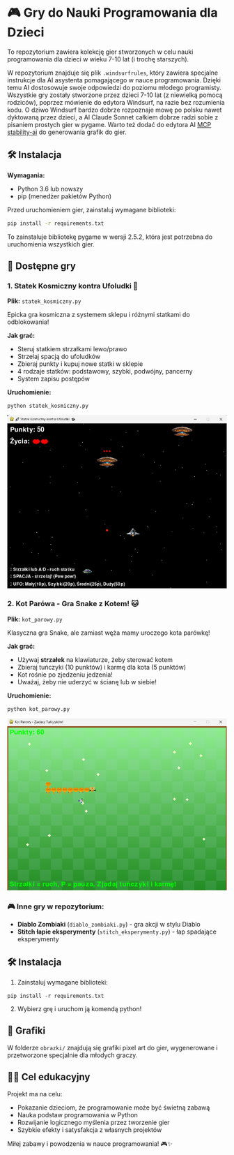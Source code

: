

# 🎮 Gry do Nauki Programowania dla Dzieci

To repozytorium zawiera kolekcję gier stworzonych w celu nauki programowania dla dzieci w wieku 7-10 lat (i trochę starszych). 

W repozytorium znajduje się plik `.windsurfrules`, który zawiera specjalne instrukcje dla AI asystenta pomagającego w nauce programowania. Dzięki temu AI dostosowuje swoje odpowiedzi do poziomu młodego programisty. Wszystkie gry zostały stworzone przez dzieci 7-10 lat (z niewielką pomocą rodziców), poprzez mówienie do edytora Windsurf, na razie bez rozumienia kodu. O dziwo Windsurf bardzo dobrze rozpoznaje mowę po polsku nawet dyktowaną przez dzieci, a AI Claude Sonnet całkiem dobrze radzi sobie z pisaniem prostych gier w pygame. Warto też dodać do edytora AI [MCP stability-ai](https://github.com/tadasant/mcp-server-stability-ai) do generowania grafik do gier. 

## 🛠️ Instalacja

**Wymagania:**
- Python 3.6 lub nowszy
- pip (menedżer pakietów Python)

Przed uruchomieniem gier, zainstaluj wymagane biblioteki:

```bash
pip install -r requirements.txt
```

To zainstaluje bibliotekę pygame w wersji 2.5.2, która jest potrzebna do uruchomienia wszystkich gier.

## 🎯 Dostępne gry

### 1. Statek Kosmiczny kontra Ufoludki 🚀

**Plik:** `statek_kosmiczny.py`

Epicka gra kosmiczna z systemem sklepu i różnymi statkami do odblokowania!

**Jak grać:**
- Steruj statkiem strzałkami lewo/prawo
- Strzelaj spacją do ufoludków
- Zbieraj punkty i kupuj nowe statki w sklepie
- 4 rodzaje statków: podstawowy, szybki, podwójny, pancerny
- System zapisu postępów

**Uruchomienie:**
```
python statek_kosmiczny.py
```

![Screenshot gry Statek Kosmiczny](screenshot-statek-kosmiczny.png)



### 2. Kot Parówa - Gra Snake z Kotem! 🐱

**Plik:** `kot_parowy.py`

Klasyczna gra Snake, ale zamiast węża mamy uroczego kota parówkę!

**Jak grać:**
- Używaj **strzałek** na klawiaturze, żeby sterować kotem
- Zbieraj tuńczyki (10 punktów) i karmę dla kota (5 punktów)
- Kot rośnie po zjedzeniu jedzenia!
- Uważaj, żeby nie uderzyć w ścianę lub w siebie!

**Uruchomienie:**
```
python kot_parowy.py
```

![Screenshot gry Kot Parowa](screenshot-kot-parowa.png)

### 🎮 Inne gry w repozytorium:
- **Diablo Zombiaki** (`diablo_zombiaki.py`) - gra akcji w stylu Diablo
- **Stitch łapie eksperymenty** (`stitch_eksperymenty.py`) - łap spadające eksperymenty

## 🛠️ Instalacja

1. Zainstaluj wymagane biblioteki:
```
pip install -r requirements.txt
```

2. Wybierz grę i uruchom ją komendą python!

## 🎨 Grafiki

W folderze `obrazki/` znajdują się grafiki pixel art do gier, wygenerowane i przetworzone specjalnie dla młodych graczy.

## 👨‍🎓 Cel edukacyjny

Projekt ma na celu:
- Pokazanie dzieciom, że programowanie może być świetną zabawą
- Nauka podstaw programowania w Python
- Rozwijanie logicznego myślenia przez tworzenie gier
- Szybkie efekty i satysfakcja z własnych projektów

Miłej zabawy i powodzenia w nauce programowania! 🎮✨

